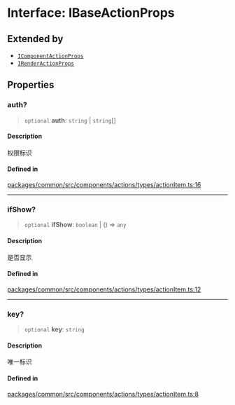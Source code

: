 # Interface: IBaseActionProps

## Extended by

- [`IComponentActionProps`](IComponentActionProps.md)
- [`IRenderActionProps`](IRenderActionProps.md)

## Properties

### auth?

> `optional` **auth**: `string` \| `string`[]

#### Description

权限标识

#### Defined in

[packages/common/src/components/actions/types/actionItem.ts:16](https://github.com/XiaoPiHong/xph-crud/blob/300d288b2cb7d1d481589252292dd1816109678d/packages/common/src/components/actions/types/actionItem.ts#L16)

***

### ifShow?

> `optional` **ifShow**: `boolean` \| () => `any`

#### Description

是否显示

#### Defined in

[packages/common/src/components/actions/types/actionItem.ts:12](https://github.com/XiaoPiHong/xph-crud/blob/300d288b2cb7d1d481589252292dd1816109678d/packages/common/src/components/actions/types/actionItem.ts#L12)

***

### key?

> `optional` **key**: `string`

#### Description

唯一标识

#### Defined in

[packages/common/src/components/actions/types/actionItem.ts:8](https://github.com/XiaoPiHong/xph-crud/blob/300d288b2cb7d1d481589252292dd1816109678d/packages/common/src/components/actions/types/actionItem.ts#L8)
